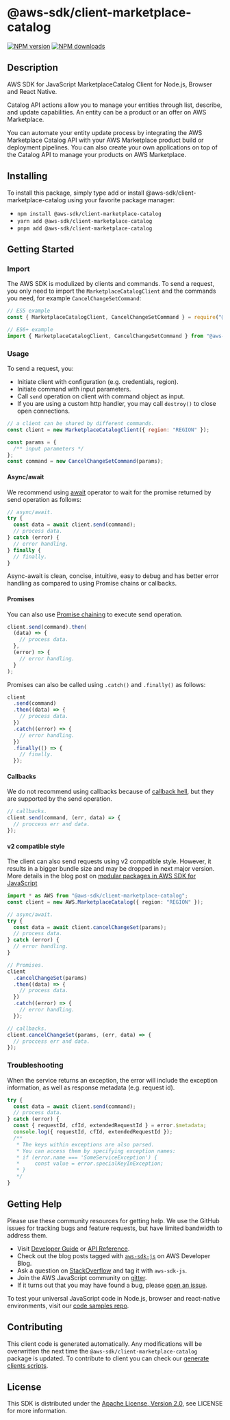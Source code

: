 # @aws-sdk/client-marketplace-catalog

[![NPM version](https://img.shields.io/npm/v/@aws-sdk/client-marketplace-catalog/latest.svg)](https://www.npmjs.com/package/@aws-sdk/client-marketplace-catalog)
[![NPM downloads](https://img.shields.io/npm/dm/@aws-sdk/client-marketplace-catalog.svg)](https://www.npmjs.com/package/@aws-sdk/client-marketplace-catalog)

## Description

AWS SDK for JavaScript MarketplaceCatalog Client for Node.js, Browser and React Native.

<p>Catalog API actions allow you to manage your entities through list, describe, and update
capabilities. An entity can be a product or an offer on AWS Marketplace. </p>

<p>You can automate your entity update process by integrating the AWS Marketplace Catalog
API with your AWS Marketplace product build or deployment pipelines. You can also create
your own applications on top of the Catalog API to manage your products on AWS
Marketplace.</p>

## Installing

To install this package, simply type add or install @aws-sdk/client-marketplace-catalog
using your favorite package manager:

- `npm install @aws-sdk/client-marketplace-catalog`
- `yarn add @aws-sdk/client-marketplace-catalog`
- `pnpm add @aws-sdk/client-marketplace-catalog`

## Getting Started

### Import

The AWS SDK is modulized by clients and commands.
To send a request, you only need to import the `MarketplaceCatalogClient` and
the commands you need, for example `CancelChangeSetCommand`:

```js
// ES5 example
const { MarketplaceCatalogClient, CancelChangeSetCommand } = require("@aws-sdk/client-marketplace-catalog");
```

```ts
// ES6+ example
import { MarketplaceCatalogClient, CancelChangeSetCommand } from "@aws-sdk/client-marketplace-catalog";
```

### Usage

To send a request, you:

- Initiate client with configuration (e.g. credentials, region).
- Initiate command with input parameters.
- Call `send` operation on client with command object as input.
- If you are using a custom http handler, you may call `destroy()` to close open connections.

```js
// a client can be shared by different commands.
const client = new MarketplaceCatalogClient({ region: "REGION" });

const params = {
  /** input parameters */
};
const command = new CancelChangeSetCommand(params);
```

#### Async/await

We recommend using [await](https://developer.mozilla.org/en-US/docs/Web/JavaScript/Reference/Operators/await)
operator to wait for the promise returned by send operation as follows:

```js
// async/await.
try {
  const data = await client.send(command);
  // process data.
} catch (error) {
  // error handling.
} finally {
  // finally.
}
```

Async-await is clean, concise, intuitive, easy to debug and has better error handling
as compared to using Promise chains or callbacks.

#### Promises

You can also use [Promise chaining](https://developer.mozilla.org/en-US/docs/Web/JavaScript/Guide/Using_promises#chaining)
to execute send operation.

```js
client.send(command).then(
  (data) => {
    // process data.
  },
  (error) => {
    // error handling.
  }
);
```

Promises can also be called using `.catch()` and `.finally()` as follows:

```js
client
  .send(command)
  .then((data) => {
    // process data.
  })
  .catch((error) => {
    // error handling.
  })
  .finally(() => {
    // finally.
  });
```

#### Callbacks

We do not recommend using callbacks because of [callback hell](http://callbackhell.com/),
but they are supported by the send operation.

```js
// callbacks.
client.send(command, (err, data) => {
  // proccess err and data.
});
```

#### v2 compatible style

The client can also send requests using v2 compatible style.
However, it results in a bigger bundle size and may be dropped in next major version. More details in the blog post
on [modular packages in AWS SDK for JavaScript](https://aws.amazon.com/blogs/developer/modular-packages-in-aws-sdk-for-javascript/)

```ts
import * as AWS from "@aws-sdk/client-marketplace-catalog";
const client = new AWS.MarketplaceCatalog({ region: "REGION" });

// async/await.
try {
  const data = await client.cancelChangeSet(params);
  // process data.
} catch (error) {
  // error handling.
}

// Promises.
client
  .cancelChangeSet(params)
  .then((data) => {
    // process data.
  })
  .catch((error) => {
    // error handling.
  });

// callbacks.
client.cancelChangeSet(params, (err, data) => {
  // proccess err and data.
});
```

### Troubleshooting

When the service returns an exception, the error will include the exception information,
as well as response metadata (e.g. request id).

```js
try {
  const data = await client.send(command);
  // process data.
} catch (error) {
  const { requestId, cfId, extendedRequestId } = error.$metadata;
  console.log({ requestId, cfId, extendedRequestId });
  /**
   * The keys within exceptions are also parsed.
   * You can access them by specifying exception names:
   * if (error.name === 'SomeServiceException') {
   *     const value = error.specialKeyInException;
   * }
   */
}
```

## Getting Help

Please use these community resources for getting help.
We use the GitHub issues for tracking bugs and feature requests, but have limited bandwidth to address them.

- Visit [Developer Guide](https://docs.aws.amazon.com/sdk-for-javascript/v3/developer-guide/welcome.html)
  or [API Reference](https://docs.aws.amazon.com/AWSJavaScriptSDK/v3/latest/index.html).
- Check out the blog posts tagged with [`aws-sdk-js`](https://aws.amazon.com/blogs/developer/tag/aws-sdk-js/)
  on AWS Developer Blog.
- Ask a question on [StackOverflow](https://stackoverflow.com/questions/tagged/aws-sdk-js) and tag it with `aws-sdk-js`.
- Join the AWS JavaScript community on [gitter](https://gitter.im/aws/aws-sdk-js-v3).
- If it turns out that you may have found a bug, please [open an issue](https://github.com/aws/aws-sdk-js-v3/issues/new/choose).

To test your universal JavaScript code in Node.js, browser and react-native environments,
visit our [code samples repo](https://github.com/aws-samples/aws-sdk-js-tests).

## Contributing

This client code is generated automatically. Any modifications will be overwritten the next time the `@aws-sdk/client-marketplace-catalog` package is updated.
To contribute to client you can check our [generate clients scripts](https://github.com/aws/aws-sdk-js-v3/tree/main/scripts/generate-clients).

## License

This SDK is distributed under the
[Apache License, Version 2.0](http://www.apache.org/licenses/LICENSE-2.0),
see LICENSE for more information.
